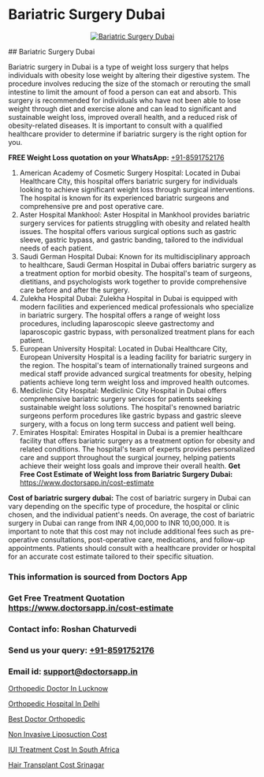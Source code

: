 # Bariatric Surgery Dubai

<p align="center">
  <a href="https://doctorsapp.in/uploads/treatment_image/BENEFITS%20AND%20EFFECIENCY.jpg">
    <img src="https://doctorsapp.in/treatment/intragastric-balloon" alt="Bariatric Surgery Dubai">
  </a>
</p>
## Bariatric Surgery Dubai

Bariatric surgery in Dubai is a type of weight loss surgery that helps individuals with obesity lose weight by altering their digestive system. The procedure involves reducing the size of the stomach or rerouting the small intestine to limit the amount of food a person can eat and absorb. This surgery is recommended for individuals who have not been able to lose weight through diet and exercise alone and can lead to significant and sustainable weight loss, improved overall health, and a reduced risk of obesity-related diseases. It is important to consult with a qualified healthcare provider to determine if bariatric surgery is the right option for you.

**FREE Weight Loss quotation on your WhatsApp:**  [+91-8591752176](https://api.whatsapp.com/send?phone=8591752176)

1) American Academy of Cosmetic Surgery Hospital: Located in Dubai Healthcare City, this hospital offers bariatric surgery for individuals looking to achieve significant weight loss through surgical interventions. The hospital is known for its experienced bariatric surgeons and comprehensive pre  and post operative care.
2) Aster Hospital Mankhool: Aster Hospital in Mankhool provides bariatric surgery services for patients struggling with obesity and related health issues. The hospital offers various surgical options such as gastric sleeve, gastric bypass, and gastric banding, tailored to the individual needs of each patient.
3) Saudi German Hospital Dubai: Known for its multidisciplinary approach to healthcare, Saudi German Hospital in Dubai offers bariatric surgery as a treatment option for morbid obesity. The hospital's team of surgeons, dietitians, and psychologists work together to provide comprehensive care before and after the surgery.
4) Zulekha Hospital Dubai: Zulekha Hospital in Dubai is equipped with modern facilities and experienced medical professionals who specialize in bariatric surgery. The hospital offers a range of weight loss procedures, including laparoscopic sleeve gastrectomy and laparoscopic gastric bypass, with personalized treatment plans for each patient.
5) European University Hospital: Located in Dubai Healthcare City, European University Hospital is a leading facility for bariatric surgery in the region. The hospital's team of internationally trained surgeons and medical staff provide advanced surgical treatments for obesity, helping patients achieve long term weight loss and improved health outcomes.
6) Mediclinic City Hospital: Mediclinic City Hospital in Dubai offers comprehensive bariatric surgery services for patients seeking sustainable weight loss solutions. The hospital's renowned bariatric surgeons perform procedures like gastric bypass and gastric sleeve surgery, with a focus on long term success and patient well being.
7) Emirates Hospital: Emirates Hospital in Dubai is a premier healthcare facility that offers bariatric surgery as a treatment option for obesity and related conditions. The hospital's team of experts provides personalized care and support throughout the surgical journey, helping patients achieve their weight loss goals and improve their overall health.
**Get Free Cost Estimate of Weight loss from Bariatric Surgery Dubai:** https://www.doctorsapp.in/cost-estimate

**Cost of bariatric surgery dubai:**
The cost of bariatric surgery in Dubai can vary depending on the specific type of procedure, the hospital or clinic chosen, and the individual patient's needs. On average, the cost of bariatric surgery in Dubai can range from INR 4,00,000 to INR 10,00,000. It is important to note that this cost may not include additional fees such as pre-operative consultations, post-operative care, medications, and follow-up appointments. Patients should consult with a healthcare provider or hospital for an accurate cost estimate tailored to their specific situation.

### This information is sourced from Doctors App 
### Get Free Treatment Quotation https://www.doctorsapp.in/cost-estimate
### Contact info: Roshan Chaturvedi 
### Send us your query: [+91-8591752176](https://api.whatsapp.com/send?phone=8591752176) 
### Email id: support@doctorsapp.in

[Orthopedic Doctor In Lucknow](https://www.linkedin.com/pulse/orthopedic-doctor-lucknow-knee-replacement-treatment-w0exe?trackingId=CfZjIHLKxKffhkzHl9kJzg%3D%3D&lipi=urn%3Ali%3Apage%3Ad_flagship3_company_admin%3BII%2FSNcWiSiigR90SV5cfEQ%3D%3D)

[Orthopedic Hospital In Delhi](https://www.linkedin.com/pulse/best-orthopedic-surgeon-delhi-doctorsapp-chittagong-74wee?trackingId=NJ%2Fl3Tt0YI20Gc0FX374Uw%3D%3D&lipi=urn%3Ali%3Apage%3Ad_flagship3_company_admin%3BUjs5mcUZR9ewYOKOFkpg2w%3D%3D)

[Best Doctor Orthopedic](https://medium.com/@akashbhatt14/best-doctor-orthopedic-b4174eaae54d)

[Non Invasive Liposuction Cost](https://medium.com/@manish632504/non-invasive-liposuction-cost-f85bf6ae465a)

[IUI Treatment Cost In South Africa](https://doctors-apps.github.io/doctorsapp/iui-treatment-cost-in-south-africa)

[Hair Transplant Cost Srinagar](https://doctors-apps.github.io/doctorsapp/hair-transplant-cost-srinagar)

